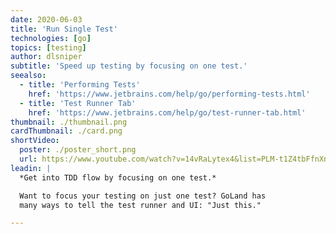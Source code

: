 ```yaml
---
date: 2020-06-03
title: 'Run Single Test'
technologies: [go]
topics: [testing]
author: dlsniper
subtitle: 'Speed up testing by focusing on one test.'
seealso:
  - title: 'Performing Tests'
    href: 'https://www.jetbrains.com/help/go/performing-tests.html'
  - title: 'Test Runner Tab'
    href: 'https://www.jetbrains.com/help/go/test-runner-tab.html'
thumbnail: ./thumbnail.png
cardThumbnail: ./card.png
shortVideo:
  poster: ./poster_short.png
  url: https://www.youtube.com/watch?v=14vRaLytex4&list=PLM-t1Z4tbFfnXnghmtk6WVz10_pivOw25&index=28&t=0s
leadin: |
  *Get into TDD flow by focusing on one test.*

  Want to focus your testing on just one test? GoLand has
  many ways to tell the test runner and UI: "Just this."

---
```

